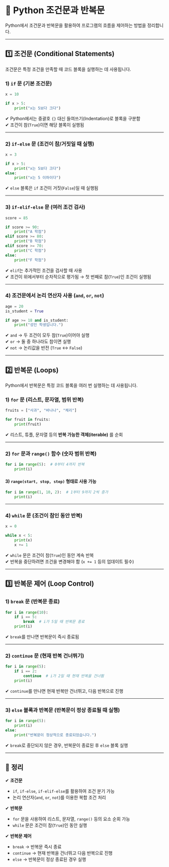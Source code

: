 # 📌 Python 조건문과 반복문

Python에서 조건문과 반복문을 활용하여 프로그램의 흐름을 제어하는 방법을 정리합니다.

---

## 1️⃣ 조건문 (Conditional Statements)

조건문은 특정 조건을 만족할 때 코드 블록을 실행하는 데 사용됩니다.

### 1) `if` 문 (기본 조건문)
```python
x = 10

if x > 5:
    print("x는 5보다 크다")
```

✔ Python에서는 중괄호 `{}` 대신 들여쓰기(Indentation)로 블록을 구분함  
✔ 조건이 참(`True`)이면 해당 블록이 실행됨  

---

### 2) `if-else` 문 (조건이 참/거짓일 때 실행)
```python
x = 3

if x > 5:
    print("x는 5보다 크다")
else:
    print("x는 5 이하이다")
```

✔ `else` 블록은 `if` 조건이 거짓(`False`)일 때 실행됨  

---

### 3) `if-elif-else` 문 (여러 조건 검사)
```python
score = 85

if score >= 90:
    print("A 학점")
elif score >= 80:
    print("B 학점")
elif score >= 70:
    print("C 학점")
else:
    print("F 학점")
```

✔ `elif`는 추가적인 조건을 검사할 때 사용  
✔ 조건이 위에서부터 순차적으로 평가됨 → 첫 번째로 참(`True`)인 조건이 실행됨  

---

### 4) 조건문에서 논리 연산자 사용 (`and`, `or`, `not`)
```python
age = 20
is_student = True

if age >= 18 and is_student:
    print("성인 학생입니다.")
```

✔ `and` → 두 조건이 모두 참(`True`)이어야 실행  
✔ `or` → 둘 중 하나라도 참이면 실행  
✔ `not` → 논리값을 반전 (`True` ↔ `False`)  

---

## 2️⃣ 반복문 (Loops)

Python에서 반복문은 특정 코드 블록을 여러 번 실행하는 데 사용됩니다.

### 1) `for` 문 (리스트, 문자열, 범위 반복)
```python
fruits = ["사과", "바나나", "체리"]

for fruit in fruits:
    print(fruit)
```

✔ 리스트, 튜플, 문자열 등의 **반복 가능한 객체(iterable)** 를 순회  

---

### 2) `for` 문과 `range()` 함수 (숫자 범위 반복)
```python
for i in range(5):  # 0부터 4까지 반복
    print(i)
```

#### 3) `range(start, stop, step)` 형태로 사용 가능  
```python
for i in range(1, 10, 2):  # 1부터 9까지 2씩 증가
    print(i)
```

---

### 4) `while` 문 (조건이 참인 동안 반복)
```python
x = 0

while x < 5:
    print(x)
    x += 1
```

✔ `while` 문은 조건이 참(`True`)인 동안 계속 반복  
✔ 반복을 중단하려면 조건을 변경해야 함 (`x += 1` 등의 업데이트 필수)  

---

## 3️⃣ 반복문 제어 (Loop Control)

### 1) `break` 문 (반복문 종료)
```python
for i in range(10):
    if i == 5:
        break  # i가 5일 때 반복문 종료
    print(i)
```

✔ `break`를 만나면 반복문이 즉시 종료됨  

---

### 2) `continue` 문 (현재 반복 건너뛰기)
```python
for i in range(5):
    if i == 2:
        continue  # i가 2일 때 현재 반복을 건너뜀
    print(i)
```

✔ `continue`를 만나면 현재 반복만 건너뛰고, 다음 반복으로 진행  

---

### 3) `else` 블록과 반복문 (반복문이 정상 종료될 때 실행)
```python
for i in range(5):
    print(i)
else:
    print("반복문이 정상적으로 종료되었습니다.")
```

✔ `break`로 중단되지 않은 경우, 반복문이 종료된 후 `else` 블록 실행  

---

## 🎯 정리

✔ **조건문**  
- `if`, `if-else`, `if-elif-else`를 활용하여 조건 분기 가능  
- 논리 연산자(`and`, `or`, `not`)를 이용한 복합 조건 처리  

✔ **반복문**  
- `for` 문을 사용하여 리스트, 문자열, `range()` 등의 요소 순회 가능  
- `while` 문은 조건이 참(`True`)인 동안 실행  

✔ **반복문 제어**  
- `break` → 반복문 즉시 종료  
- `continue` → 현재 반복을 건너뛰고 다음 반복으로 진행  
- `else` → 반복문이 정상 종료된 경우 실행  
